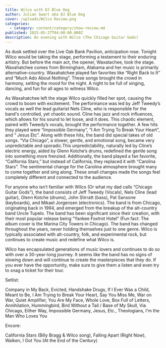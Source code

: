 ```yaml
---
title: Wilco with DJ Blue Dog
author: Julian Swart aka DJ Blue Dog
cover: /uploads/Wilco Review.png
categories:
  - category: content/category/show-review.md
published: 2025-05-27T04:00:00.000Z
description: An evening with Wilco (The Chicago Guitar Gods)
---
```


As dusk settled over the Live Oak Bank Pavilion, anticipation rose. Tonight Wilco would be taking the stage, performing a testament to their enduring artistry. But before the main act, the opener, Waxatachee, took the stage. Waxahatchee comes from Birmingham, Alabama and her music is primarily alternative-country. Waxahatchee played fan favorites like “Right Back to It” and “Much Ado About Nothing”. These songs brought the crowd in harmony, setting the mood for the night. A night to be full of singing, dancing, and fun for all ages to witness Wilco.

As Waxahatchee left the stage Wilco quickly filled her spot, causing the crowd to boom with excitement. The performance was led by Jeff Tweedy’s vocals as well the lead guitarist Nels Cline, who is responsible for the band's controlled, yet chaotic sound. Cline has jazz and rock influences, which allows for his sound to let loose, and it does. This chaotic element, paired with Tweedy’s vocals, brought the performance together. A few hits they played were “Impossible Germany”, “I Am Trying To Break Your Heart”, and “ Jesus Etc”. Along with these hits, the band did special takes of old songs. “Via Chicago”, a slower, gentle, and emotional song, became very unpredictable and sporadic.This unpredictability, naturally led by Cline’s electric energy, aided by Glenn Kotche’s drums, redefined the gentle song into something more frenzied. Additionally, the band played a fan favorite, “California Stars,” but instead of California, they replaced it with “Carolina Stars”. The sentimental change for the Carolina atmosphere brought many to come together and sing along. These small changes made the songs feel completely different and connected to the audience. 

For anyone who isn’t familiar with Wilco (Or what my dad calls “Chicago Guitar Gods”), the band consists of Jeff Tweedy (Vocals), Nels Cline (lead guitar), Glenn Kotche (drums), John Stirratt (bass), Pat Sansone (keyboards), and Mikael Jorgensen (electronics). The band is from Chicago, originating back in 1994, and emerged from the breakup of the alt-country band Uncle Tupelo. The band has been significant since their creation, with their most popular release being “Yankee Foxtrot Hotel” (Fun fact: The album cover is the Marina City Towers in Chicago). The band has changed throughout the years, never holding themselves just to one genre. Wilco is typically associated with alt-country, folk, and experimental rock, but continues to create music and redefine what Wilco is. 

Wilco has encapsulated generations of music lovers and continues to do so with over a 30-year-long journey. It seems like the band has no signs of slowing down and will continue to create the masterpieces that they do. If you ever have the opportunity, make sure to give them a listen and even try to snag a ticket for their tour.

Setlist:

Company in My Back, Evicted, Handshake Drugs, If I Ever Was a Child, Meant to Be, I Am Trying to Break Your Heart, Say You Miss Me, War on War, Quiet Amplifier, You Are My Face, Whole Love, Box Full of Letters, Annihilation, Hummingbird, Bird Without a Tail / Base of My Skull, Via Chicago, Either Way, Impossible Germany, Jesus, Etc., Theologians, I'm the Man Who Loves You

Encore:

California Stars (Billy Bragg & Wilco song), Falling Apart (Right Now), Walken, I Got You (At the End of the Century)
